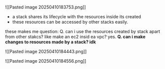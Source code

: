 ![[Pasted image 20250410183753.png]]
- a stack shares its lifecycle with the resources inside its created
- these resources can be accessed by other stacks easily.

these makes me question:
Q. can i use the resources created by stack apart from other stakcs? like make an ec2 insid ea vpc? yes.
**Q. can i make changes to resources made by a stack? idk**




![[Pasted image 20250410184443.png]]




![[Pasted image 20250410184556.png]]



